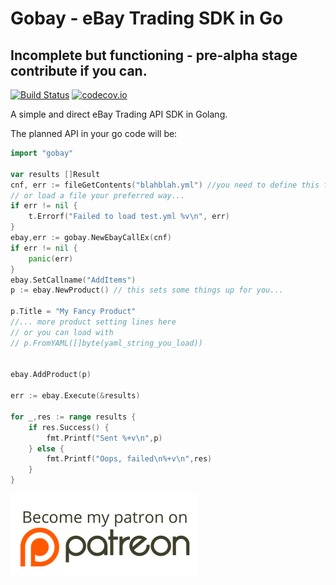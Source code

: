 # Gobay - eBay Trading SDK in Go 
## Incomplete but functioning - pre-alpha stage contribute if you can.

[![Build Status](https://travis-ci.org/jasonknight/gobay.svg?branch=master)](https://travis-ci.org/jasonknight/gobay)
[![codecov.io](https://codecov.io/gh/jasonknight/gobay/coverage.svg?branch=master)](https://codecov.io/gh/jasonknight/gobay)

A simple and direct eBay Trading API SDK in Golang. 

The planned API in your go code will be:

```go
import "gobay"

var results []Result
cnf, err := fileGetContents("blahblah.yml") //you need to define this function, 
// or load a file your preferred way...
if err != nil {
    t.Errorf("Failed to load test.yml %v\n", err)
}
ebay,err := gobay.NewEbayCallEx(cnf)
if err != nil {
    panic(err)
}
ebay.SetCallname("AddItems")
p := ebay.NewProduct() // this sets some things up for you...

p.Title = "My Fancy Product"
//... more product setting lines here
// or you can load with
// p.FromYAML([]byte(yaml_string_you_load))


ebay.AddProduct(p)

err := ebay.Execute(&results)

for _,res := range results {
    if res.Success() {
        fmt.Printf("Sent %+v\n",p)
    } else {
        fmt.Printf("Oops, failed\n%+v\n",res)
    }
}

```
[![Become A Patron](https://github.com/jasonknight/gobay/raw/master/assets/patreon.png)](https://www.patreon.com/user?u=4141497)